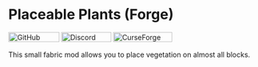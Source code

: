 # Placeable Plants (Forge)
<p><img src="https://img.shields.io/github/license/BisUmTo/placeable.svg" alt="GitHub license" width="102" height="20" />
<a href="https://multicore.network/discord" target="_blank" rel="noopener noreferrer"><img src="https://img.shields.io/badge/chat%20on-discord-7289D" alt="Discord chat" width="100" height="20" /></a>
<a href="https://www.curseforge.com/minecraft/mc-mods/placeable"><img src="http://cf.way2muchnoise.eu/full_663967_downloads.svg" alt="CurseForge downloads" width="118" height="20" /></a></p>

This small fabric mod allows you to place vegetation on almost all blocks.